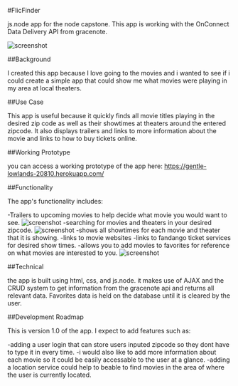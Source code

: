 #FlicFinder
 
 js.node app for the node capstone. This app is working with the OnConnect Data Delivery API from gracenote.
 
 ![screenshot](https://0peron.github.io/node-movie-capstone/public/images/index.png)
 
##Background
 
 I created this app because I love going to the movies and i wanted to see if i could create a simple app that could show me what movies were playing in my area at local theaters.
 
##Use Case
 
 This app is useful because it quickly finds all movie titles playing in the desired zip code as well as their showtimes at theaters around the entered zipcode. It also displays trailers and links to more information about the movie and
 links to how to buy tickets online.
 
##Working Prototype
 
 you can access a working prototype of the app here: https://gentle-lowlands-20810.herokuapp.com/
 
##Functionality
 
The app's functionality includes:

-Trailers to upcoming movies to help decide what movie you would want to see.
![screenshot](https://0peron.github.io/node-movie-capstone/public/images/index.png)
-searching for movies and theaters in your desired zipcode.
![screenshot](https://0peron.github.io/node-movie-capstone/public/images/search.png)
-shows all showtimes for each movie and theater that it is showing.
-links to movie websites
-links to fandango ticket services for desired show times.
-allows you to add movies to favorites for reference on what movies are interested to you.
![screenshot](https://0peron.github.io/node-movie-capstone/public/images/favorites.png)

##Technical

the app is built using html, css, and js.node. it makes use of AJAX and the CRUD system to get information from the gracenote api and returns all relevant data. Favorites data is held on the database until it is cleared by the user.

##Development Roadmap

This is version 1.0 of the app. I expect to add features such as:

-adding a user login that can store users inputed zipcode so they dont have to type it in every time.
-i would also like to add more information about each movie so it could be easily accessable to the user at a glance.
-adding a location service could help to beable to find movies in the area of where the user is currently located. 